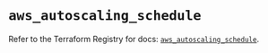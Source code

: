 # `aws_autoscaling_schedule`

Refer to the Terraform Registry for docs: [`aws_autoscaling_schedule`](https://registry.terraform.io/providers/hashicorp/aws/5.86.1/docs/resources/autoscaling_schedule).
